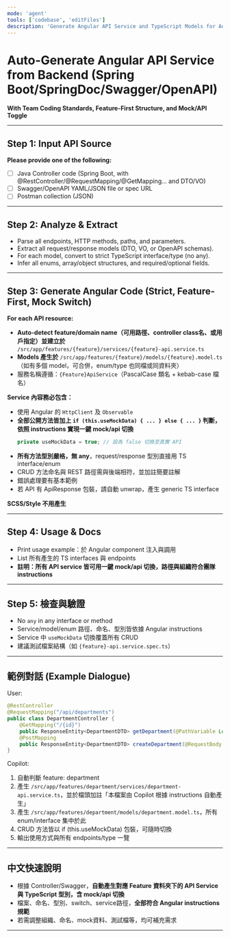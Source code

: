 ```yaml
---
mode: 'agent'
tools: ['codebase', 'editFiles']
description: 'Generate Angular API Service and TypeScript Models for Automated Backend Integration (with Feature-First, Mock Switch, and Strict Naming Rules)'
---
```


# Auto-Generate Angular API Service from Backend (Spring Boot/SpringDoc/Swagger/OpenAPI)  
**With Team Coding Standards, Feature-First Structure, and Mock/API Toggle**

---

## Step 1: Input API Source

**Please provide one of the following:**
- [ ] Java Controller code (Spring Boot, with @RestController/@RequestMapping/@GetMapping... and DTO/VO)
- [ ] Swagger/OpenAPI YAML/JSON file or spec URL
- [ ] Postman collection (JSON)

---

## Step 2: Analyze & Extract

- Parse all endpoints, HTTP methods, paths, and parameters.
- Extract all request/response models (DTO, VO, or OpenAPI schemas).
- For each model, convert to strict TypeScript interface/type (no any).
- Infer all enums, array/object structures, and required/optional fields.

---

## Step 3: Generate Angular Code (Strict, Feature-First, Mock Switch)

**For each API resource:**
- **Auto-detect feature/domain name（可用路徑、controller class名、或用戶指定）並建立於**  
  `/src/app/features/{feature}/services/{feature}-api.service.ts`
- **Models 產生於** `/src/app/features/{feature}/models/{feature}.model.ts`  
  （如有多個 model，可合併，enum/type 也同檔或同資料夾）
- 服務名稱遵循：`{Feature}ApiService`（PascalCase 類名 + kebab-case 檔名）

**Service 內容務必包含：**
- 使用 Angular 的 `HttpClient` 及 `Observable`
- **全部公開方法皆加上 `if (this.useMockData) { ... } else { ... }` 判斷，依照 instructions 實現一鍵 mock/api 切換**
  ```typescript
  private useMockData = true; // 設為 false 切換至真實 API
  ```
- **所有方法型別嚴格，無 any**，request/response 型別直接用 TS interface/enum
- CRUD 方法命名與 REST 路徑需與後端相符，並加註簡要註解
- 錯誤處理要有基本範例
- 若 API 有 ApiResponse<T> 包裝，請自動 unwrap，產生 generic TS interface

**SCSS/Style 不用產生**

---

## Step 4: Usage & Docs

- Print usage example：於 Angular component 注入與調用
- List 所有產生的 TS interfaces 與 endpoints
- **註明：所有 API service 皆可用一鍵 mock/api 切換，路徑與組織符合團隊 instructions**

---

## Step 5: 檢查與驗證

- No `any` in any interface or method
- Service/model/enum 路徑、命名、型別皆依據 Angular instructions
- Service 中 `useMockData` 切換覆蓋所有 CRUD
- 建議測試檔案結構（如 `{feature}-api.service.spec.ts`）

---

## 範例對話 (Example Dialogue)

User:  
```java
@RestController
@RequestMapping("/api/departments")
public class DepartmentController {
    @GetMapping("/{id}")
    public ResponseEntity<DepartmentDTO> getDepartment(@PathVariable Long id) { ... }
    @PostMapping
    public ResponseEntity<DepartmentDTO> createDepartment(@RequestBody DepartmentDTO department) { ... }
}
```
Copilot:  
1. 自動判斷 feature: department
2. 產生 `/src/app/features/department/services/department-api.service.ts`，並於檔頭加註「本檔案由 Copilot 根據 instructions 自動產生」
3. 產生 `/src/app/features/department/models/department.model.ts`，所有 enum/interface 集中於此
4. CRUD 方法皆以 if (this.useMockData) 包裝，可隨時切換
5. 輸出使用方式與所有 endpoints/type 一覽

---

## 中文快速說明

- 根據 Controller/Swagger，**自動產生對應 Feature 資料夾下的 API Service 與 TypeScript 型別，含 mock/api 切換**
- 檔案、命名、型別、switch、service路徑，**全部符合 Angular instructions 規範**
- 若需調整組織、命名、mock資料、測試檔等，均可補充需求

---
